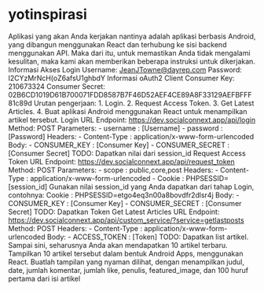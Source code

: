 # yotinspirasi
Aplikasi yang akan Anda kerjakan nantinya adalah aplikasi berbasis Android, yang dibangun menggunakan React dan terhubung ke sisi backend menggunakan API. Maka dari itu, untuk memastikan Anda tidak mengalami kesulitan, maka kami akan memberikan beberapa instruksi untuk dikerjakan. Informasi Akses Login Username: JeanJTowne@dayrep.com Password: I2CYzMrNcH(oZ6afsU1ghbdY Informasi oAuth2 Client Consumer Key: 210673324 Consumer Secret: 02B6CD1019D61B700071FDD8587B7F46D52AEF4CE89A8F33129AEFBFFF81c89d Urutan pengerjaan: 1. Login. 2. Request Access Token. 3. Get Latest Articles. 4. Buat aplikasi Android menggunakan React untuk menampilkan artikel tersebut. Login URL Endpoint: https://dev.socialconnext.app/api/login Method: POST Parameters: - username : [Username] - password : [Password] Headers: - Content-Type : application/x-www-form-urlencoded Body: - CONSUMER_KEY : [Consumer Key] - CONSUMER_SECRET : [Consumer Secret] TODO: Dapatkan nilai dari session_id Request Access Token URL Endpoint: https://dev.socialconnext.app/api/request_token Method: POST Parameters: - scope : public,core,post Headers: - Content-Type : application/x-www-form-urlencoded - Cookie : PHPSESSID=[session_id] Gunakan nilai session_id yang Anda dapatkan dari tahap Login, contohnya: Cookie : PHPSESSID=etgo4eq3n00a8bovdfr2dlsr4j Body: - CONSUMER_KEY : [Consumer Key] - CONSUMER_SECRET : [Consumer Secret] TODO: Dapatkan Token Get Latest Articles URL Endpoint: https://dev.socialconnext.app/api/custom_service/?service=getlastposts Method: POST Headers: - Content-Type : application/x-www-form-urlencoded Body: - ACCESS_TOKEN : [Token] TODO: Dapatkan list artikel. Sampai sini, seharusnya Anda akan mendapatkan 10 artikel terbaru. Tampilkan 10 artikel tersebut dalam bentuk Android Apps, menggunakan React. Buatlah tampilan yang nyaman dilihat, dengan menampilkan judul, date, jumlah komentar, jumlah like, penulis, featured_image, dan 100 huruf pertama dari isi artikel
